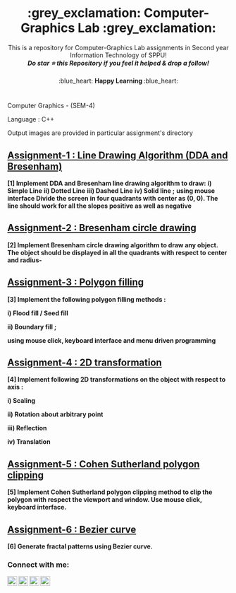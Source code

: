<h1 align="middle"> :grey_exclamation: Computer-Graphics Lab :grey_exclamation: </h1>
<p align ="middle"> This is a repository for Computer-Graphics Lab assignments in Second year Information Technology of SPPU! <br>
<b><i>Do star ⭐ this Repository if you feel it helped & drop a follow!</b></i><br><br>
:blue_heart: <b> Happy Learning </b> :blue_heart:
<br></p>

# 
Computer Graphics - (SEM-4)

Language : C++ 

Output images are provided in particular assignment's directory

## [Assignment-1 : Line Drawing Algorithm (DDA and Bresenham)](https://github.com/shinchancode/Computer-Graphics/tree/main/%5B1%5D%20DDA%20and%20Bresenham%20line%20drawing%20algorithm)
**[1] Implement DDA and Bresenham line drawing algorithm to draw:** 
**i) Simple Line**
**ii) Dotted Line**
**iii) Dashed Line**
**iv) Solid line ;**
**using mouse interface Divide the screen in four quadrants with center as (0, 0). The line should work for all the slopes positive as well as negative**

## [Assignment-2 : Bresenham circle drawing](https://github.com/shinchancode/Computer-Graphics/tree/main/%5B2%5D%20Bresenham%20circle%20drawing%20algorithm)
**[2] Implement Bresenham circle drawing algorithm to draw any object. The object should be displayed in all the quadrants with respect to center and radius-**

## [Assignment-3 : Polygon filling](https://github.com/shinchancode/Computer-Graphics/tree/main/%5B3%5D%20Polygon%20filling%20algorithm)
**[3] Implement the following polygon filling methods :**

**i) Flood fill / Seed fill**

**ii) Boundary fill ;**

**using mouse click, keyboard interface and menu driven programming**

## [Assignment-4 : 2D transformation](https://github.com/shinchancode/Computer-Graphics/tree/main/%5B4%5D%202D%20Transformation)
**[4] Implement following 2D transformations on the object with respect to axis :**

**i) Scaling**

**ii) Rotation about arbitrary point**

**iii) Reflection**

**iv) Translation**

## [Assignment-5 : Cohen Sutherland polygon clipping](https://github.com/shinchancode/Computer-Graphics/tree/main/%5B5%5D%20Cohen%20Sutherland%20polygon%20clipping%20method)
**[5] Implement Cohen Sutherland polygon clipping method to clip the polygon with respect the viewport and window. Use mouse click, keyboard interface.**

## [Assignment-6 : Bezier curve](https://github.com/shinchancode/Computer-Graphics/tree/main/%5B6%5D%20Bezier%20curve)
**[6] Generate fractal patterns using Bezier curve.**

### Connect with me:

[<img align="left" alt="codeSTACKr.com" width="22px" src="https://img.icons8.com/?size=512&id=n9d0Hm43JCPK&format=png" />][website]
[<img align="left" alt="codeSTACKr | Twitter" width="22px" src="https://img.icons8.com/fluency/48/twitter.png" />][twitter]
[<img align="left" alt="codeSTACKr | LinkedIn" width="22px" src="https://raw.githubusercontent.com/rahuldkjain/github-profile-readme-generator/master/src/images/icons/Social/linked-in-alt.svg" />][linkedin]
[<img align="left" alt="codeSTACKr | Instagram" width="22px" src="https://raw.githubusercontent.com/rahuldkjain/github-profile-readme-generator/master/src/images/icons/Social/instagram.svg" />][instagram]

<br />

[website]: https://shinchancode.github.io/3d-react-portfolio/
[twitter]: https://twitter.com/CodeShinchan
[instagram]: https://www.instagram.com/aarti.rathiii
[linkedin]: https://www.linkedin.com/in/aarti-rathi-a6031814b/

